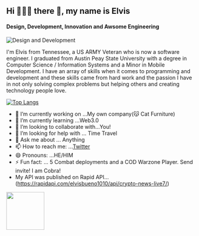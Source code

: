 <h2>Hi 👨🏾‍💻 there 👋, my name is Elvis</h2>


#### Design, Development, Innovation and Awsome Engineering
![Design and Development](https://pbs.twimg.com/profile_banners/1437817542387585031/1648795464/1500x500)

I'm Elvis from Tennessee, a US ARMY Veteran who is now a software engineer. I graduated from Austin Peay State University with a degree in Computer Science  / Information Systems and a Minor in Mobile Development. I have an array of skills when it comes to programming and development and these skills came from hard work and the passion I have in not only solving complex problems but helping others and creating technology people love.

[![Top Langs](https://github-readme-stats.vercel.app/api/top-langs/?username=logicalpermission7)](https://github.com/anuraghazra/github-readme-stats)
- 🔭 I’m currently working on ...My own company(😽 Cat Furniture)
- 🌱 I’m currently learning ...Web3.0
- 👯 I’m looking to collaborate with...You!
- 🤔 I’m looking for help with ... Time Travel
- 💬 Ask me about ... Anything
- 📫 How to reach me: ...[Twitter](https://twitter.com/ItsMeCobra100)
- 😄 Pronouns: ...HE/HIM
- ⚡ Fun fact: ... 5 Combat deployments and a COD Warzone Player. Send invite! I am Cobra!
- My API was published on Rapid API...(https://rapidapi.com/elvisbueno1010/api/crypto-news-live7/)
<img src="https://media.giphy.com/media/1gUWd4WvTmZjNDz739/giphy.gif" width="100" height="100" />




